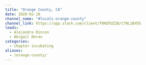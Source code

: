 ```yaml
---
title: "Orange County, CA"
date: 2020-02-10
channel_name: "#locals-orange-county"
channel_link: https://app.slack.com/client/T0KQTUZ2B/C7NL1BYDS
leads:
  - Alejandro Rincon
  - Abigail Deras
categories:
  - chapter-incubating
aliases:
  - /orange-county/
---
```

